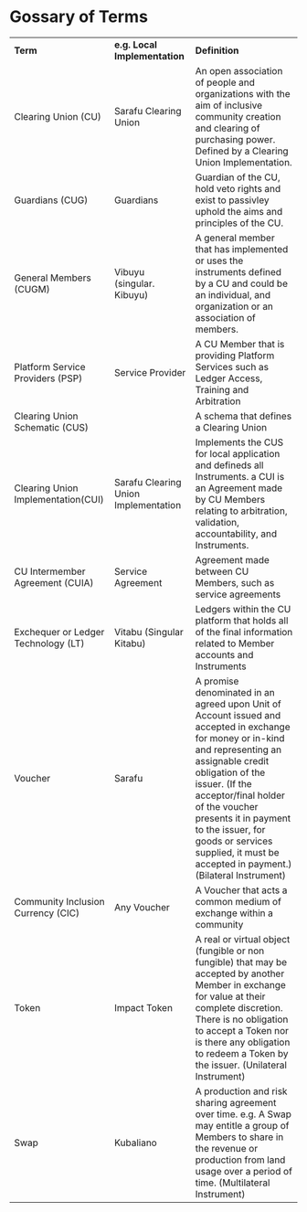 # Gossary of Terms


<table>
  <tr>
   <td><strong>Term </strong>
   </td>
   <td><strong>e.g. Local Implementation</strong>
   </td>
   <td><strong>Definition</strong>
   </td>
  </tr>
  <tr>
   <td>Clearing Union (CU)
   </td>
   <td>Sarafu Clearing Union
   </td>
   <td>An open association of people and organizations with the aim of inclusive community creation and clearing of purchasing power. Defined by a Clearing Union Implementation.
   </td>
  </tr>
  <tr>
   <td>Guardians (CUG)
   </td>
   <td>Guardians
   </td>
   <td>Guardian of the CU, hold veto rights and exist to passivley uphold the aims and principles of the CU. 
   </td>
  </tr>
  <tr>
   <td>General Members (CUGM)
   </td>
   <td>Vibuyu (singular. Kibuyu)
   </td>
   <td>A general member that has implemented or uses the instruments defined by a CU and could be an individual, and organization or an association of members.
   </td>
  </tr>
  <tr>
   <td>Platform Service Providers (PSP)
   </td>
   <td>Service Provider
   </td>
   <td>A CU Member that is providing Platform Services such as Ledger Access, Training and Arbitration
   </td>
  </tr>
  <tr>
   <td>Clearing Union Schematic (CUS)
   </td>
   <td>
   </td>
   <td>A schema that defines a Clearing Union
   </td>
  </tr>
  <tr>
   <td>Clearing Union Implementation(CUI)
   </td>
   <td>Sarafu Clearing Union Implementation
   </td>
   <td>Implements the CUS for local application and defineds all Instruments. a CUI is an Agreement made by CU Members relating to arbitration, validation, accountability, and Instruments. 
   </td>
  </tr>
  <tr>
   <td>CU Intermember Agreement (CUIA)
   </td>
   <td>Service Agreement
   </td>
   <td>Agreement made between CU Members, such as service agreements
   </td>
  </tr>
  <tr>
   <td>Exchequer or Ledger Technology (LT)
   </td>
   <td>Vitabu (Singular Kitabu)
   </td>
   <td>Ledgers within the CU platform that holds all of the final information related to Member accounts and Instruments
   </td>
  </tr>
  <tr>
   <td>Voucher
   </td>
   <td>Sarafu
   </td>
   <td>A promise denominated in an agreed upon Unit of Account issued and accepted in exchange for money or in-kind and representing an assignable credit obligation of the issuer. 
(If the acceptor/final holder of the voucher presents it in payment to the issuer, for goods or services supplied, it must be accepted in payment.) (Bilateral Instrument)
   </td>
  </tr>
  <tr>
   <td>Community Inclusion Currency (CIC)
   </td>
   <td>Any Voucher
   </td>
   <td>A Voucher that acts a common medium of exchange within a community
   </td>
  </tr>
  <tr>
   <td>Token
   </td>
   <td>Impact Token
   </td>
   <td>A real or virtual object (fungible or non fungible) that may be accepted by another Member in exchange for value at their complete discretion. There is no obligation to accept a Token nor is there any obligation to redeem a Token by the issuer. (Unilateral Instrument)
   </td>
  </tr>
  <tr>
   <td>Swap
   </td>
   <td>Kubaliano
   </td>
   <td>A production and risk sharing agreement over time. e.g. A Swap may entitle a group of Members to share in the revenue or production from land usage over a period of time. (Multilateral Instrument)
   </td>
  </tr>

</table>


